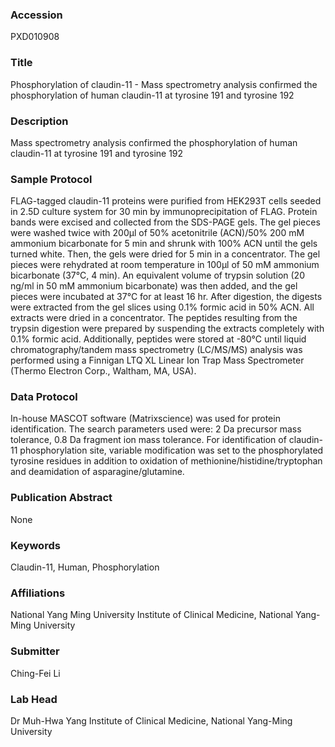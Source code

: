 ### Accession
PXD010908

### Title
Phosphorylation of claudin-11 - Mass spectrometry analysis confirmed the phosphorylation of human claudin-11 at tyrosine 191 and tyrosine 192

### Description
Mass spectrometry analysis confirmed the phosphorylation of human claudin-11 at tyrosine 191 and tyrosine 192

### Sample Protocol
FLAG-tagged claudin-11 proteins were purified from HEK293T cells seeded in 2.5D culture system for 30 min by immunoprecipitation of FLAG. Protein bands were excised and collected from the SDS-PAGE gels. The gel pieces were washed twice with 200μl of 50% acetonitrile (ACN)/50% 200 mM ammonium bicarbonate for 5 min and shrunk with 100% ACN until the gels turned white. Then, the gels were dried for 5 min in a concentrator. The gel pieces were rehydrated at room temperature in 100μl of 50 mM ammonium bicarbonate (37°C, 4 min). An equivalent volume of trypsin solution (20 ng/ml in 50 mM ammonium bicarbonate) was then added, and the gel pieces were incubated at 37°C for at least 16 hr. After digestion, the digests were extracted from the gel slices using 0.1% formic acid in 50% ACN. All extracts were dried in a concentrator. The peptides resulting from the trypsin digestion were prepared by suspending the extracts completely with 0.1% formic acid. Additionally, peptides were stored at -80°C until liquid chromatography/tandem mass spectrometry (LC/MS/MS) analysis was performed using a Finnigan LTQ XL Linear Ion Trap Mass Spectrometer (Thermo Electron Corp., Waltham, MA, USA).

### Data Protocol
In-house MASCOT software (Matrixscience) was used for protein identification. The search parameters used were: 2 Da precursor  mass  tolerance,  0.8  Da  fragment ion mass tolerance. For identification of claudin-11 phosphorylation site, variable modification was set to the phosphorylated tyrosine residues in addition to oxidation of  methionine/histidine/tryptophan and deamidation of asparagine/glutamine.

### Publication Abstract
None

### Keywords
Claudin-11, Human, Phosphorylation

### Affiliations
National Yang Ming University
Institute of Clinical Medicine, National Yang-Ming University

### Submitter
Ching-Fei Li

### Lab Head
Dr Muh-Hwa Yang
Institute of Clinical Medicine, National Yang-Ming University


